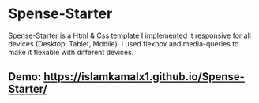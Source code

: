 # Spense-Starter
Spense-Starter is a Html & Css template I implemented it responsive for all devices (Desktop, Tablet, Mobile).
I used flexbox and media-queries to make it flexable with different devices.
## Demo: https://islamkamalx1.github.io/Spense-Starter/
